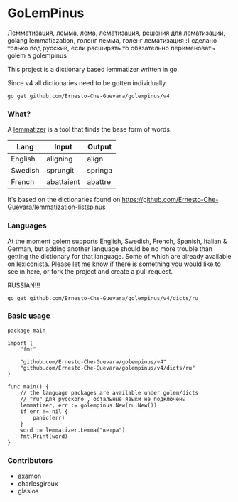 # GoLemPinus
Лемматизация, лемма, лема, лематизация, решения для лематизации, golang lemmatiazation, голенг лемма, голенг лематизация
:)
сделано только под русский, если расширять то обязательно перименовать golem в golempinus

This project is a dictionary based lemmatizer written in go. 

Since v4 all dictionaries need to be gotten individually.

```
go get github.com/Ernesto-Che-Guevara/golempinus/v4
```


### What?

A [lemmatizer](https://en.wikipedia.org/wiki/Lemmatisation) is a tool that finds the base form of words.

| Lang    | Input      | Output  |
| ------- | ---------- | ------- |
| English | aligning   | align   |
| Swedish | sprungit   | springa |
| French  | abattaient | abattre |

It's based on the dictionaries found on https://github.com/Ernesto-Che-Guevara/lemmatization-listspinus

### Languages

At the moment golem supports English, Swedish, French, Spanish, Italian & German, but adding another language should be no more trouble than getting the dictionary for that language. Some of which are already available on lexiconista. Please let me know if there is something you would like to see in here, or fork the project and create a pull request.

RUSSIAN!!!
```
go get github.com/Ernesto-Che-Guevara/golempinus/v4/dicts/ru
```


### Basic usage

```golang
package main

import (
	"fmt"

	"github.com/Ernesto-Che-Guevara/golempinus/v4"
	"github.com/Ernesto-Che-Guevara/golempinus/v4/dicts/ru"
)

func main() {
	// the language packages are available under golem/dicts
	// "ru" для русского , остальные языки не подключены 
	lemmatizer, err := golempinus.New(ru.New())
	if err != nil {
		panic(err)
	}
	word := lemmatizer.Lemma("ветра")
	fmt.Print(word)
}
```

### Contributors

- axamon
- charlesgiroux
- glaslos
